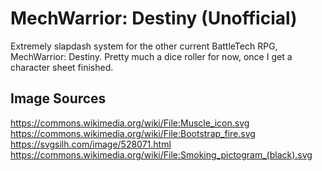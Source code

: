 # MechWarrior: Destiny (Unofficial)

Extremely slapdash system for the other current BattleTech RPG, MechWarrior: Destiny. Pretty much a dice roller for now, once I get a character sheet finished.

## Image Sources

<https://commons.wikimedia.org/wiki/File:Muscle_icon.svg>
<https://commons.wikimedia.org/wiki/File:Bootstrap_fire.svg>
<https://svgsilh.com/image/528071.html>
<https://commons.wikimedia.org/wiki/File:Smoking_pictogram_(black).svg>
